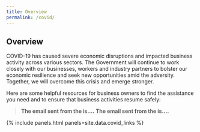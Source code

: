```yaml
---
title: Overview
permalink: /covid/
---
```

## Overview

COVID-19 has caused severe economic disruptions and impacted business activity across various sectors. The Government will continue to work closely with our businesses, workers and industry partners to bolster our economic resilience and seek new opportunities amid the adversity. Together, we will overcome this crisis and emerge stronger.

Here are some helpful resources for business owners to find the assistance you need and to ensure that business activities resume safely:

> **The email sent from the is....** 
> **The email sent from the is....**

{% include panels.html panels=site.data.covid_links %}

